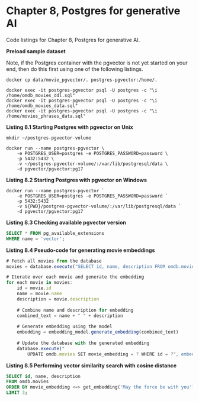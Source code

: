 # Chapter 8, Postgres for generative AI

Code listings for Chapter 8, Postgres for generative AI.

**Preload sample dataset**

Note, if the Postgres container with the pgvector is not yet started on your end, then do this first using one of the following listings.
```shell
docker cp data/movie_pgvector/. postgres-pgvector:/home/.

docker exec -it postgres-pgvector psql -U postgres -c "\i /home/omdb_movies_ddl.sql"
docker exec -it postgres-pgvector psql -U postgres -c "\i /home/omdb_movies_data.sql"
docker exec -it postgres-pgvector psql -U postgres -c "\i /home/movies_phrases_data.sql"
```

**Listing 8.1 Starting Postgres with pgvector on Unix**
```shell
mkdir ~/postgres-pgvector-volume

docker run --name postgres-pgvector \
    -e POSTGRES_USER=postgres -e POSTGRES_PASSWORD=password \
    -p 5432:5432 \
    -v ~/postgres-pgvector-volume/:/var/lib/postgresql/data \
    -d pgvector/pgvector:pg17
```

**Listing 8.2 Starting Postgres with pgvector on Windows**
```shell
docker run --name postgres-pgvector `
    -e POSTGRES_USER=postgres -e POSTGRES_PASSWORD=password `
    -p 5432:5432 `
    -v ${PWD}/postgres-pgvector-volume/:/var/lib/postgresql/data `
    -d pgvector/pgvector:pg17
```

**Listing 8.3 Checking available pgvector version**
```sql
SELECT * FROM pg_available_extensions
WHERE name = 'vector';
```

**Listing 8.4 Pseudo-code for generating movie embeddings**
```javascript
# Fetch all movies from the database
movies = database.execute("SELECT id, name, description FROM omdb.movies")

# Iterate over each movie and generate the embedding
for each movie in movies:
    id = movie.id
    name = movie.name
    description = movie.description
    
    # Combine name and description for embedding
    combined_text = name + " " + description
    
    # Generate embedding using the model
    embedding = embedding_model.generate_embedding(combined_text)
    
    # Update the database with the generated embedding
    database.execute("
        UPDATE omdb.movies SET movie_embedding = ? WHERE id = ?", embedding, id)
```

**Listing 8.5 Performing vector similarity search with cosine distance**
```sql
SELECT id, name, description
FROM omdb.movies
ORDER BY movie_embedding <=> get_embedding('May the force be with you')
LIMIT 3;
```
